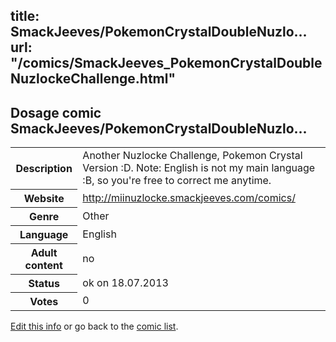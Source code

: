 title: SmackJeeves/PokemonCrystalDoubleNuzlo...
url: "/comics/SmackJeeves_PokemonCrystalDoubleNuzlockeChallenge.html"
---
Dosage comic SmackJeeves/PokemonCrystalDoubleNuzlo...
-----------------------------------------

<p id="msg"></p>
<script type="text/javascript">
if (window.location.search === '?edit_info_mail=sent_ok') {
  var elem = document.getElementById("msg");
  elem.innerHTML = 'Edited information sucessfully sent for review, which is usually done daily. Thanks!';
  elem.className = 'ok';
}
</script>
<table class="comicinfo">
<tr>
<th>Description</th><td>Another Nuzlocke Challenge, Pokemon Crystal Version :D. Note: English is not my main language :B, so you're free to correct me anytime.</td>
</tr>
<tr>
<th>Website</th><td><a href="http://miinuzlocke.smackjeeves.com/comics/">http://miinuzlocke.smackjeeves.com/comics/</a></td>
</tr>
<tr>
<th>Genre</th><td>Other</td>
</tr>
<tr>
<th>Language</th><td>English</td>
</tr>
<tr>
<th>Adult content</th><td>no</td>
</tr>
<tr>
<th>Status</th><td>ok on 18.07.2013</td>
</tr>
<tr>
<th>Votes</th><td>0</td>
</tr>
</table>

[Edit this info](SmackJeeves_PokemonCrystalDoubleNuzlockeChallenge_edit.html) or go back to the [comic list](../comic-index.html).
